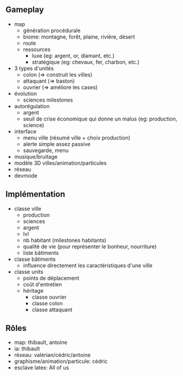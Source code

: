 ## Gameplay

- map
    - génération procédurale
    - biome: montagne, forêt, plaine, rivière, désert
    - route
    - ressources
        - luxe (eg: argent, or, diamant, etc.)
        - stratégique (eg: chevaux, fer, charbon, etc.)
- 3 types d'unités
    - colon (=> construit les villes)
    - attaquant (=> baston)
    - ouvrier (=> améliore les cases)
- évolution
    - sciences milestones
- autorégulation
    - argent
    - seuil de crise économique qui donne un malus (eg: production, science)
- interface
    - menu ville (résumé ville + choix production)
    - alerte simple assez passive
    - sauvegarde, menu
- musique/bruitage
- modèle 3D villes/animation/particules
- réseau
- devmode

## Implémentation

- classe ville
    - production
    - sciences
    - argent
    - lvl
    - nb habitant (milestones habitants)
    - qualité de vie (pour représenter le bonheur, nourriture)
    - liste bâtiments
- classe bâtiments
    - influence directement les caractéristiques d'une ville
- classe units
    - points de déplacement
    - coût d'entretien
    - héritage
        - classe ouvrier
        - classe colon
        - classe attaquant

## Rôles

- map: thibault, antoine
- ia: thibault
- réseau: valérian/cédric/antoine
- graphisme/animation/particule: cédric
- esclave latex: All of us
